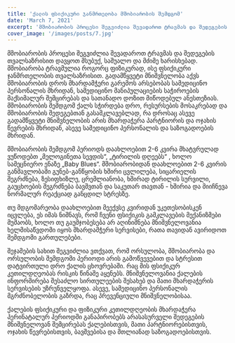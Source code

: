 ```yaml
---
title: 'ქალის ფსიქიკური ჯანმრთელობა მშობიარობის შემდგომ'
date: 'March 7, 2021'
excerpt: 'მშობიარობის პროცესი შეგვიძლია შევადაროთ ტრავმას და შედეგების თვალსაზრისით დავყოთ მსუბუქ, საშუალო და მძიმე ხარისხებად.'
cover_image: '/images/posts/7.jpg'
---
```


მშობიარობის პროცესი შეგვიძლია შევადაროთ ტრავმას და შედეგების თვალსაზრისით დავყოთ მსუბუქ, საშუალო და მძიმე ხარისხებად. მშობიარობა ტრავმულია როგორც ფიზიკურად, ისე ფსიქიკური ჯანმრთელობის თვალსაზრისით. გადამწყვეტი მნიშვნელობა აქვს მშობიარობის დროს მხარდამჭერი გარემოს არსებობას სამედიცინო პერსონალის მხრიდან, სამედიცინო  მანიპულაციების საჭიროების მაქსიმალურ შემცირებას და სათანადო დოზით მიწოდებულ ანესთეზიას. მშობიარობის შემდგომ ქალს სჭირდება დრო, რესურსების მოსაკრებად და მშობიარობის შედეგებთან გასამკლავებლად, რა დროსაც ასევე გადამწყვეტი მნიშვნელობის არის მხარდაჭერა პარტნიორის და ოჯახის წევრების მხრიდან, ასევე სამედიცინო პერსონალის და საზოგადოების მხრიდან. 

მშობიარობის შემდგომ პერიოდს დაახლოებით 2-6 კვირა მხატვრულად ვუწოდებთ „მელოგინეთა სევდის“,  „ტირილის დღეებს“ , ხოლო სამეცნიერო ენაზე  „Baby Blues“.  მშობიარობიდან  დაახლოებით 2-6 კვირის განმავლობაში გუნებ-განწყობის ხშირი ცვლილება, სიცარიელის შეგრძნება, ზესიფხიზლე, ცრემლიანობა, ხშირად ტირილის სურვილი, გაუცხოების შეგრძნება ბავშვთან და საკუთარ თავთან - ხშირია და მიიჩნევა ნორმალურ რეაქციად განცდილ სტრესზე. 

თუ მდგომარეობა  დაახლოებით მეექვსე კვირიდან უკეთესობისკენ იცვლება, ეს იმას ნიშნავს, რომ ჩვენი ფსიქიკის გამკლავების მექანიზმები მუშაობს, ხოლო თუ გაუმჯობესება არ აღინიშნება მნიშვნელოვანია ხელმისაწვდომი იყოს მხარდამჭერი სერვისები, რათა თავიდან ავირიდოთ შემდგომი გართულებები. 

შეჯამების სახით შეგვიძლია ვთქვათ, რომ ორსულობა, მშობიარობა და ორსულობის შემდგომი პერიოდი არის გამოწვევებით და სტრესით დატვირთული დრო ქალის ცხოვრებაში. რაც მის ფსიქიკურ კეთილდღეობას რისკის წინაშე აყენებს. მნიშვნელოვანია ქალების ინფორმირება შესაძლო სირთულეების შესახებ და მათი  მხარდაჭერის სერვისების უზრუნველყოფა. ასევე, სამედიცინო პერსონალის მგრძნობელობის გაზრდა, რაც პრევენციული მნიშვნელობისაა.

ქალების ფსიქიკური და ფიზიკური კეთილდღეობის მხარდაჭერა პერინატალურ პერიოდში განაპირობებს არასასურველი შედეგების მნიშვნელოვან შემცირებას ქალებისთვის, მათი პარტნიორებისთვის, ოჯახის წევრებისთვის, ბავშვებისა და მთლიანად საზოგადოებისთვის. 


